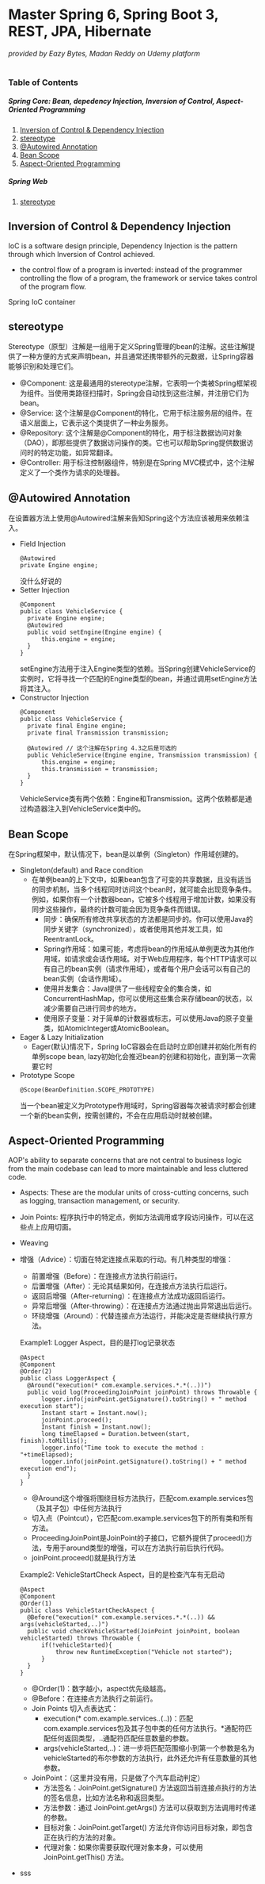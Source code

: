 # Master Spring 6, Spring Boot 3, REST, JPA, Hibernate
_provided by Eazy Bytes, Madan Reddy on Udemy platform_ <br><br>

### Table of Contents
##### Spring Core: Bean, depedency Injection, Inversion of Control, Aspect-Oriented Programming
1. [Inversion of Control & Dependency Injection](#anchor_11)<br/>
2. [stereotype](#anchor_12)<br/>
3. [@Autowired Annotation](#anchor_13)<br/>
4. [Bean Scope](#anchor_14)<br/>
5. [Aspect-Oriented Programming](#anchor_15)<br/>
##### Spring Web
1. [stereotype](#anchor_21)<br/>

## Inversion of Control & Dependency Injection<a name="anchor_11"></a>
IoC is a software design principle, Dependency Injection is the pattern through which Inversion of Control achieved.
  - the control flow of a program is inverted: instead of the programmer controlling the flow of a program, the framework or service takes control of the program flow.

Spring IoC container

## stereotype<a name="anchor_12"></a>
Stereotype（原型）注解是一组用于定义Spring管理的bean的注解。这些注解提供了一种方便的方式来声明bean，并且通常还携带额外的元数据，让Spring容器能够识别和处理它们。
- @Component: 这是最通用的stereotype注解，它表明一个类被Spring框架视为组件。当使用类路径扫描时，Spring会自动找到这些注解，并注册它们为bean。
- @Service: 这个注解是@Component的特化，它用于标注服务层的组件。在语义层面上，它表示这个类提供了一种业务服务。
- @Repository: 这个注解是@Component的特化，用于标注数据访问对象（DAO），即那些提供了数据访问操作的类。它也可以帮助Spring提供数据访问时的特定功能，如异常翻译。
- @Controller: 用于标注控制器组件，特别是在Spring MVC模式中，这个注解定义了一个类作为请求的处理器。

## @Autowired Annotation <a name="anchor_13"></a>
在设置器方法上使用@Autowired注解来告知Spring这个方法应该被用来依赖注入。
- Field Injection
  ```
  @Autowired
  private Engine engine;
  ```
  没什么好说的
- Setter Injection
  ```
  @Component
  public class VehicleService {
    private Engine engine;
    @Autowired
    public void setEngine(Engine engine) {
        this.engine = engine;
    }
  }
  ```
  setEngine方法用于注入Engine类型的依赖。当Spring创建VehicleService的实例时，它将寻找一个匹配的Engine类型的bean，并通过调用setEngine方法将其注入。
- Constructor Injection
  ```
  @Component
  public class VehicleService {
    private final Engine engine;
    private final Transmission transmission;

    @Autowired // 这个注解在Spring 4.3之后是可选的
    public VehicleService(Engine engine, Transmission transmission) {
        this.engine = engine;
        this.transmission = transmission;
    }
  }
  ```
  VehicleService类有两个依赖：Engine和Transmission。这两个依赖都是通过构造器注入到VehicleService类中的。

## Bean Scope<a name="anchor_14"></a>
在Spring框架中，默认情况下，bean是以单例（Singleton）作用域创建的。
- Singleton(default) and Race condition
  - 在单例bean的上下文中，如果bean包含了可变的共享数据，且没有适当的同步机制，当多个线程同时访问这个bean时，就可能会出现竞争条件。例如，如果你有一个计数器bean，它被多个线程用于增加计数，如果没有同步这些操作，最终的计数可能会因为竞争条件而错误。
    - 同步：确保所有修改共享状态的方法都是同步的。你可以使用Java的同步关键字（synchronized），或者使用其他并发工具，如ReentrantLock。
    - Spring作用域：如果可能，考虑将bean的作用域从单例更改为其他作用域，如请求或会话作用域。对于Web应用程序，每个HTTP请求可以有自己的bean实例（请求作用域），或者每个用户会话可以有自己的bean实例（会话作用域）。
    - 使用并发集合：Java提供了一些线程安全的集合类，如ConcurrentHashMap，你可以使用这些集合来存储bean的状态，以减少需要自己进行同步的地方。
    - 使用原子变量：对于简单的计数器或标志，可以使用Java的原子变量类，如AtomicInteger或AtomicBoolean。
- Eager & Lazy Initialization
  - Eager(默认)情况下，Spring IoC容器会在启动时立即创建并初始化所有的单例scope bean, lazy初始化会推迟bean的创建和初始化，直到第一次需要它时
- Prototype Scope
  ```
  @Scope(BeanDefinition.SCOPE_PROTOTYPE)
  ```
  当一个bean被定义为Prototype作用域时，Spring容器每次被请求时都会创建一个新的bean实例，按需创建的，不会在应用启动时就被创建。
  
## Aspect-Oriented Programming<a name="anchor_15"></a>
AOP's ability to separate concerns that are not central to business logic from the main codebase can lead to more maintainable and less cluttered code.
- Aspects: These are the modular units of cross-cutting concerns, such as logging, transaction management, or security.
- Join Points: 程序执行中的特定点，例如方法调用或字段访问操作，可以在这些点上应用切面。
- Weaving
- 增强（Advice）：切面在特定连接点采取的行动。有几种类型的增强：
  - 前置增强（Before）：在连接点方法执行前运行。
  - 后置增强（After）：无论其结果如何，在连接点方法执行后运行。
  - 返回后增强（After-returning）：在连接点方法成功返回后运行。
  - 异常后增强（After-throwing）：在连接点方法通过抛出异常退出后运行。
  - 环绕增强（Around）：代替连接点方法运行，并能决定是否继续执行原方法。
  
  Example1: Logger Aspect，目的是打log记录状态
  ```
  @Aspect
  @Component
  @Order(2)
  public class LoggerAspect {
    @Around("execution(* com.example.services.*.*(..))")
    public void log(ProceedingJoinPoint joinPoint) throws Throwable {
        logger.info(joinPoint.getSignature().toString() + " method execution start");
        Instant start = Instant.now();
        joinPoint.proceed();
        Instant finish = Instant.now();
        long timeElapsed = Duration.between(start, finish).toMillis();
        logger.info("Time took to execute the method : "+timeElapsed);
        logger.info(joinPoint.getSignature().toString() + " method execution end");
    }
  }
  ```
  - @Around这个增强将围绕目标方法执行，匹配com.example.services包（及其子包）中任何方法执行
  - 切入点（Pointcut），它匹配com.example.services包下的所有类和所有方法。
  - ProceedingJoinPoint是JoinPoint的子接口，它额外提供了proceed()方法，专用于around类型的增强，可以在方法执行前后执行代码。
  - joinPoint.proceed()就是执行方法

  Example2: VehicleStartCheck Aspect，目的是检查汽车有无启动
  ```
  @Aspect
  @Component
  @Order(1)
  public class VehicleStartCheckAspect {
    @Before("execution(* com.example.services.*.*(..)) && args(vehicleStarted,..)")
    public void checkVehicleStarted(JoinPoint joinPoint, boolean vehicleStarted) throws Throwable {
        if(!vehicleStarted){
            throw new RuntimeException("Vehicle not started");
        }
    }
  }
  ```
  - @Order(1)：数字越小，aspect优先级越高。
  - @Before：在连接点方法执行之前运行。
  - Join Points 切入点表达式：
    - execution(* com.example.services.*.*(..))：匹配com.example.services包及其子包中类的任何方法执行。*通配符匹配任何返回类型，..通配符匹配任意数量的参数。
    - args(vehicleStarted,..)：进一步将匹配范围缩小到第一个参数是名为vehicleStarted的布尔参数的方法执行，此外还允许有任意数量的其他参数。
  - JoinPoint：（这里并没有用，只是做了个汽车启动判定）
    - 方法签名：JoinPoint.getSignature() 方法返回当前连接点执行的方法的签名信息，比如方法名称和返回类型。
    - 方法参数：通过 JoinPoint.getArgs() 方法可以获取到方法调用时传递的参数。
    - 目标对象：JoinPoint.getTarget() 方法允许你访问目标对象，即包含正在执行的方法的对象。
    - 代理对象：如果你需要获取代理对象本身，可以使用 JoinPoint.getThis() 方法。
- sss
